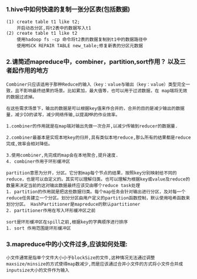 ### 1.hive中如何快速的复制一张分区表(包括数据)
    (1) create table t1 like t2;
        开启动态分区,将t2表中的数据写入t1
    (2) create table t1 like t2
        使用hadoop fs -cp 命令将t2表的数据复制到t1中的数据路径中
        使用MSCK REPAIR TABLE new_table;修复新表的分区元数据

### 2.请简述mapreduce中，combiner，partition,sort作用？ 以及三者起作用的地方
    Combiner只应该适用于那种Reduce的输入（key：value与输出（key：value）类型完全一致，且不影响最终结果的场景。比如累加，最大值等，也可以用于过滤数据，在 map端将无效的数据过滤掉。

    在这些需求场景下，输出的数据是可以根据key值来作合并的，合并的目的是减少输出的数据量，减少IO的读写，减少网络传输,以提高MR的作业效率。

    1.combiner的作用就是在map端对输出先做一次合并,以减少传输到reducer的数据量.

    2.combiner最基本是实现本地key的归并,具有类似本地reduce,那么所有的结果都是reduce完成,效率会相对降低。

    3.使用combiner,先完成的map会在本地聚合,提升速度.
    4. combiner作用于环形缓冲区

    partition意思为分开，分区。它分割map每个节点的结果，按照key分别映射给不同的reduce，也是可以自定义的。其实可以理解归类。也可以理解为根据key或value及reduce的数量来决定当前的这对输出数据最终应该交由哪个reduce task处理
    1. partition的作用就是把这些数据归类。每个map任务会针对输出进行分区，及对每一个reduce任务建立一个分区。划分分区由用户定义的partition函数控制，默认使用哈希函数来划分分区。 HashPartitioner是mapreduce的默认partitioner
    2. partitioner作用在写入环形缓冲区之前
    
    sort是环形缓冲区在spill之前,根据key的字典顺序进行排序
    1. sort 作用范围是环形缓冲区

### 3.mapreduce中的小文件过多,应该如何处理:
    小文件通常是指单个文件大小小于blockSize的文件,这种情况无法通过调整maxsize/minsize的方式使得map数减少,而是应该通过合并小文件的方式将小文件合并成inputsize大小的文件作为输入
